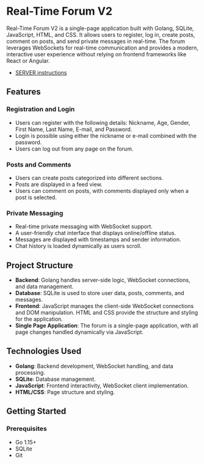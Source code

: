 # Real-Time Forum V2

Real-Time Forum V2 is a single-page application built with Golang, SQLite, JavaScript, HTML, and CSS. It allows users to register, log in, create posts, comment on posts, and send private messages in real-time. The forum leverages WebSockets for real-time communication and provides a modern, interactive user experience without relying on frontend frameworks like React or Angular.

- [SERVER instructions](server.md)

## Features

### Registration and Login
- Users can register with the following details: Nickname, Age, Gender, First Name, Last Name, E-mail, and Password.
- Login is possible using either the nickname or e-mail combined with the password.
- Users can log out from any page on the forum.

### Posts and Comments
- Users can create posts categorized into different sections.
- Posts are displayed in a feed view.
- Users can comment on posts, with comments displayed only when a post is selected.

### Private Messaging
- Real-time private messaging with WebSocket support.
- A user-friendly chat interface that displays online/offline status.
- Messages are displayed with timestamps and sender information.
- Chat history is loaded dynamically as users scroll.

## Project Structure

- **Backend**: Golang handles server-side logic, WebSocket connections, and data management.
- **Database**: SQLite is used to store user data, posts, comments, and messages.
- **Frontend**: JavaScript manages the client-side WebSocket connections and DOM manipulation. HTML and CSS provide the structure and styling for the application.
- **Single Page Application**: The forum is a single-page application, with all page changes handled dynamically via JavaScript.

## Technologies Used

- **Golang**: Backend development, WebSocket handling, and data processing.
- **SQLite**: Database management.
- **JavaScript**: Frontend interactivity, WebSocket client implementation.
- **HTML/CSS**: Page structure and styling.

## Getting Started

### Prerequisites
- Go 1.15+
- SQLite
- Git
